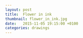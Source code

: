 ```yaml
---
layout: post
title:  Flower in ink
thumbnail: flower_in_ink.jpg
date:   2015-11-05 19:15:00 +0100
categories: drawings
---
```

